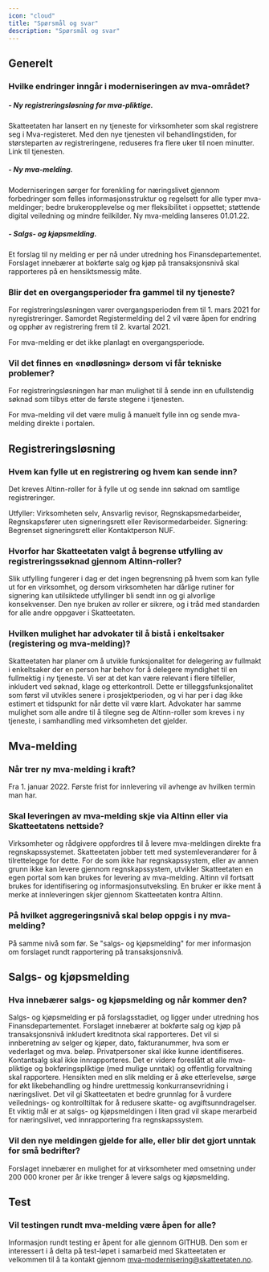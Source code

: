 ```yaml
---
icon: "cloud"
title: "Spørsmål og svar"
description: "Spørsmål og svar"
---
```


## Generelt

### Hvilke endringer inngår i moderniseringen av mva-området? 

##### - Ny registreringsløsning for mva-pliktige.
Skatteetaten har lansert en ny tjeneste for virksomheter som skal registrere seg i Mva-registeret. Med den nye tjenesten vil behandlingstiden, for størsteparten av registreringene, reduseres fra flere uker til noen minutter. Link til tjenesten.

##### - Ny mva-melding.
Moderniseringen sørger for forenkling for næringslivet gjennom forbedringer som felles informasjonsstruktur og regelsett for alle typer mva-meldinger; bedre brukeropplevelse og mer fleksibilitet i oppsettet; støttende digital veiledning og mindre feilkilder. Ny mva-melding lanseres 01.01.22.

#####  - Salgs- og kjøpsmelding.
Et forslag til ny melding er per nå under utredning hos Finansdepartementet. Forslaget innebærer at bokførte salg og kjøp på transaksjonsnivå skal rapporteres på en hensiktsmessig måte.

### Blir det en overgangsperioder fra gammel til ny tjeneste?
  
For registreringsløsningen varer overgangsperioden frem til 1. mars 2021 for nyregistreringer. Samordet Registermelding del 2 vil være åpen for endring og opphør av registrering frem til 2. kvartal 2021. 

For mva-melding er det ikke planlagt en overgangsperiode.

### Vil det finnes en «nødløsning» dersom vi får tekniske problemer?
  
For registreringsløsningen har man mulighet til å sende inn en ufullstendig søknad som tilbys etter de første stegene i tjenesten. 

For mva-melding vil det være mulig å manuelt fylle inn og sende mva-melding direkte i portalen. 

## Registreringsløsning

### Hvem kan fylle ut en registrering og hvem kan sende inn? 
  
Det kreves Altinn-roller for å fylle ut og sende inn søknad om samtlige registreringer. 

Utfyller: Virksomheten selv, Ansvarlig revisor, Regnskapsmedarbeider, Regnskapsfører uten signeringsrett eller Revisormedarbeider.
Signering: Begrenset signeringsrett eller Kontaktperson NUF.

### Hvorfor har Skatteetaten valgt å begrense utfylling av registreringssøknad gjennom Altinn-roller?
  
Slik utfylling fungerer i dag er det ingen begrensning på hvem som kan fylle ut for en virksomhet, og dersom virksomheten har dårlige rutiner for signering kan utilsiktede utfyllinger bli sendt inn og gi alvorlige konsekvenser. Den nye bruken av roller er sikrere, og i tråd med standarden for alle andre oppgaver i Skatteetaten. 

### Hvilken mulighet har advokater til å bistå i enkeltsaker (registering og mva-melding)?
  
Skatteetaten har planer om å utvikle funksjonalitet for delegering av fullmakt i enkeltsaker der en person har behov for å delegere myndighet til en fullmektig i ny tjeneste. Vi ser at det kan være relevant i flere tilfeller, inkludert ved søknad, klage og etterkontroll. Dette er tilleggsfunksjonalitet som først vil utvikles senere i prosjektperioden, og vi har per i dag ikke estimert et tidspunkt for når dette vil være klart. 
Advokater har samme mulighet som alle andre til å tilegne seg de Altinn-roller som kreves i ny tjeneste, i samhandling med virksomheten det gjelder.  

## Mva-melding

### Når trer ny mva-melding i kraft?

Fra 1. januar 2022. Første frist for innlevering vil avhenge av hvilken termin man har. 

### Skal leveringen av mva-melding skje via Altinn eller via Skatteetatens nettside?

Virksomheter og rådgivere oppfordres til å levere mva-meldingen direkte fra regnskapssystemet. Skatteetaten jobber tett med systemleverandører for å tilrettelegge for dette. For de som ikke har regnskapssystem, eller av annen grunn ikke kan levere gjennom regnskapssystem, utvikler Skatteetaten en egen portal som kan brukes for levering av mva-melding. Altinn vil fortsatt brukes for identifisering og informasjonsutveksling. En bruker er ikke ment å merke at innleveringen skjer gjennom Skatteetaten kontra Altinn.

### På hvilket aggregeringsnivå skal beløp oppgis i ny mva-melding? 

På samme nivå som før. Se "salgs- og kjøpsmelding" for mer informasjon om forslaget rundt rapportering på transaksjonsnivå. 

## Salgs- og kjøpsmelding

### Hva innebærer salgs- og kjøpsmelding og når kommer den?

Salgs- og kjøpsmelding er på forslagsstadiet, og ligger under utredning hos Finansdepartementet. Forslaget innebærer at bokførte salg og kjøp på transaksjonsnivå inkludert kreditnota skal rapporteres. Det vil si innberetning av selger og kjøper, dato, fakturanummer, hva som er vederlaget og mva. beløp. Privatpersoner skal ikke kunne identifiseres. Kontantsalg skal ikke innrapporteres. Det er videre foreslått at alle mva-pliktige og bokføringspliktige (med mulige unntak) og offentlig forvaltning skal rapportere. 
Hensikten med en slik melding er å øke etterlevelse, sørge for økt likebehandling og hindre urettmessig konkurransevridning i næringslivet. Det vil gi Skatteetaten et bedre grunnlag for å vurdere veilednings- og kontrolltiltak for å redusere skatte- og avgiftsunndragelser. Et viktig mål er at salgs- og kjøpsmeldingen i liten grad vil skape merarbeid for næringslivet, ved innrapportering fra regnskapssystem.

### Vil den nye meldingen gjelde for alle, eller blir det gjort unntak for små bedrifter? 

Forslaget innebærer en mulighet for at virksomheter med omsetning under 200 000 kroner per år ikke trenger å levere salgs og kjøpsmelding.

## Test

### Vil testingen rundt mva-melding være åpen for alle?

Informasjon rundt testing er åpent for alle gjennom GITHUB. 
Den som er interessert i å delta på test-løpet i samarbeid med Skatteetaten er velkommen til å ta kontakt gjennom mva-modernisering@skatteetaten.no.
